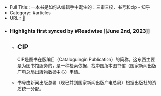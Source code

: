 - Full Title:: 一本书是如何从编辑手中诞生的：三审三校，书号和cip - 知乎
- Category:: #articles
- URL:: [🔗](https://zhuanlan.zhihu.com/p/23148309)
- ### Highlights first synced by #Readwise [[June 2nd, 2023]]
    - **CIP**
      -------
      
      CIP是图书在版编目（Cataloguingin Publication）的简称。这东西主要是为图书馆服务的，是一种检索依据，找中国版本图书馆（国家新闻出版广电总局出版物数据中心）申请。
    - 书号由新闻出版总署（现已并到国家新闻出版广电总局）根据出版社的资质统一分配。
